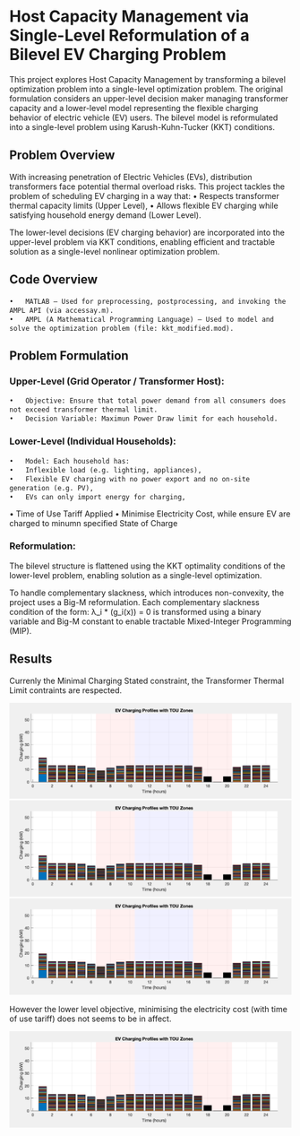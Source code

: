 # Host Capacity Management via Single-Level Reformulation of a Bilevel EV Charging Problem

This project explores Host Capacity Management by transforming a bilevel optimization problem into a single-level optimization problem. The original formulation considers an upper-level decision maker managing transformer capacity and a lower-level model representing the flexible charging behavior of electric vehicle (EV) users. The bilevel model is reformulated into a single-level problem using Karush-Kuhn-Tucker (KKT) conditions.

## Problem Overview

With increasing penetration of Electric Vehicles (EVs), distribution transformers face potential thermal overload risks. This project tackles the problem of scheduling EV charging in a way that:
	•	Respects transformer thermal capacity limits (Upper Level),
	•	Allows flexible EV charging while satisfying household energy demand (Lower Level).

The lower-level decisions (EV charging behavior) are incorporated into the upper-level problem via KKT conditions, enabling efficient and tractable solution as a single-level nonlinear optimization problem.

## Code Overview
	•	MATLAB – Used for preprocessing, postprocessing, and invoking the AMPL API (via accessay.m).
	•	AMPL (A Mathematical Programming Language) – Used to model and solve the optimization problem (file: kkt_modified.mod).

## Problem Formulation

### Upper-Level (Grid Operator / Transformer Host):
	•	Objective: Ensure that total power demand from all consumers does not exceed transformer thermal limit.
	•	Decision Variable: Maximun Power Draw limit for each household.

### Lower-Level (Individual Households):
	•	Model: Each household has:
	•	Inflexible load (e.g. lighting, appliances),
	•	Flexible EV charging with no power export and no on-site generation (e.g. PV),
	•	EVs can only import energy for charging,
  •	Time of Use Tariff Applied
	•	Minimise Electricity Cost, while ensure EV are charged to minumn specified State of Charge

### Reformulation:

The bilevel structure is flattened using the KKT optimality conditions of the lower-level problem, enabling solution as a single-level optimization.

To handle complementary slackness, which introduces non-convexity, the project uses a Big-M reformulation. Each complementary slackness condition of the form:
λ_i * (g_i(x)) = 0
is transformed using a binary variable and Big-M constant to enable tractable Mixed-Integer Programming (MIP).

## Results

Currenly the Minimal Charging Stated constraint, the Transformer Thermal Limit contraints are respected. 

![Before Or Without Flexiable load](images/Charging.png)
![We would expect all the charging to be done in chaper time slots(white aeras)](images/Charging.png)
![After or with Flexianl load](images/Charging.png)

However the lower level objective, minimising the electricity cost (with time of use tariff) does not seems to be in affect.

![We would expect all the charging to be done in chaper time slots(white aeras)](images/Charging.png)